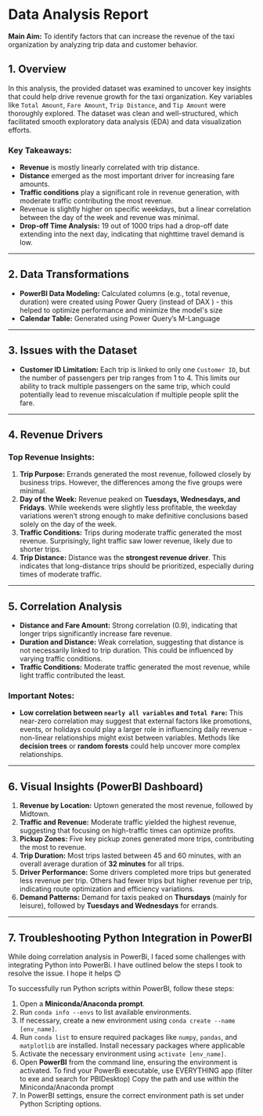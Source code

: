 # Data Analysis Report

**Main Aim:** To identify factors that can increase the revenue of the taxi organization by analyzing trip data and customer behavior.

## 1. Overview
In this analysis, the provided dataset was examined to uncover key insights that could help drive revenue growth for the taxi organization. Key variables like `Total Amount`, `Fare Amount`, `Trip Distance`, and `Tip Amount` were thoroughly explored. The dataset was clean and well-structured, which facilitated smooth exploratory data analysis (EDA) and data visualization efforts.

### Key Takeaways:
- **Revenue** is mostly linearly correlated with trip distance. 
- **Distance** emerged as the most important driver for increasing fare amounts.
- **Traffic conditions** play a significant role in revenue generation, with moderate traffic contributing the most revenue.
- Revenue is slightly higher on specific weekdays, but a linear correlation between the day of the week and revenue was minimal.
- **Drop-off Time Analysis:** 19 out of 1000 trips had a drop-off date extending into the next day, indicating that nighttime travel demand is low.

---

## 2. Data Transformations
- **PowerBI Data Modeling:** Calculated columns (e.g., total revenue, duration) were created using Power Query (instead of DAX ) - this helped to optimize performance and minimize the model's size
- **Calendar Table:** Generated using Power Query’s M-Language

---

## 3. Issues with the Dataset
- **Customer ID Limitation:** Each trip is linked to only one `Customer ID`, but the number of passengers per trip ranges from 1 to 4. This limits our ability to track multiple passengers on the same trip, which could potentially lead to revenue miscalculation if multiple people split the fare.

---

## 4. Revenue Drivers
### Top Revenue Insights:
1. **Trip Purpose:** Errands generated the most revenue, followed closely by business trips. However, the differences among the five groups were minimal.
2. **Day of the Week:** Revenue peaked on **Tuesdays, Wednesdays, and Fridays**. While weekends were slightly less profitable, the weekday variations weren’t strong enough to make definitive conclusions based solely on the day of the week.
3. **Traffic Conditions:** Trips during moderate traffic generated the most revenue. Surprisingly, light traffic saw lower revenue, likely due to shorter trips.
4. **Trip Distance:** Distance was the **strongest revenue driver**. This indicates that long-distance trips should be prioritized, especially during times of moderate traffic.

---

## 5. Correlation Analysis
- **Distance and Fare Amount:** Strong correlation (0.9), indicating that longer trips significantly increase fare revenue.
- **Duration and Distance:** Weak correlation, suggesting that distance is not necessarily linked to trip duration. This could be influenced by varying traffic conditions.
- **Traffic Conditions:** Moderate traffic generated the most revenue, while light traffic contributed the least.

### Important Notes:
- **Low correlation between `nearly all variables` and `Total Fare`:** This near-zero correlation may suggest that external factors like promotions, events, or holidays could play a larger role in influencing daily revenue - non-linear relationships might exist between variables. Methods like **decision trees** or **random forests** could help uncover more complex relationships.

---

## 6. Visual Insights (PowerBI Dashboard)
1. **Revenue by Location:** Uptown generated the most revenue, followed by Midtown.
2. **Traffic and Revenue:** Moderate traffic yielded the highest revenue, suggesting that focusing on high-traffic times can optimize profits.
3. **Pickup Zones:** Five key pickup zones generated more trips, contributing the most to revenue.
4. **Trip Duration:** Most trips lasted between 45 and 60 minutes, with an overall average duration of **32 minutes** for all trips.
5. **Driver Performance:** Some drivers completed more trips but generated less revenue per trip. Others had fewer trips but higher revenue per trip, indicating route optimization and efficiency variations.
6. **Demand Patterns:** Demand for taxis peaked on **Thursdays** (mainly for leisure), followed by **Tuesdays and Wednesdays** for errands.

---

## 7. Troubleshooting Python Integration in PowerBI
While doing correlation analysis in PowerBi, I faced some challenges with integrating Python into PowerBi. I have outlined below the steps I took to resolve the issue. I hope it helps 😊

To successfully run Python scripts within PowerBI, follow these steps:
1. Open a **Miniconda/Anaconda prompt**.
2. Run `conda info --envs` to list available environments.
3. If necessary, create a new environment using `conda create --name [env_name]`.
7. Run `conda list` to ensure required packages like `numpy`, `pandas`, and `matplotlib` are installed. Install necessary packages where applicable
4. Activate the necessary environment using `activate [env_name]`.
5. Open **PowerBI** from the command line, ensuring the environment is activated.
    To find your PowerBi executable, use EVERYTHING app (filter to exe and search for PBIDesktop)
    Copy the path and use within the Miniconda/Anaconda prompt
6. In PowerBI settings, ensure the correct environment path is set under Python Scripting options.
